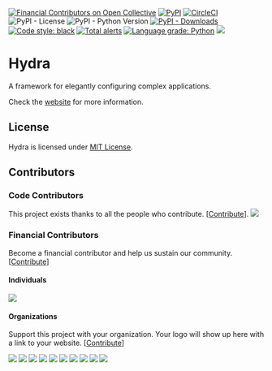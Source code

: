 [![Financial Contributors on Open Collective](https://opencollective.com/hydra/all/badge.svg?label=financial+contributors)](https://opencollective.com/hydra) [![PyPI](https://img.shields.io/pypi/v/hydra-core)](https://pypi.org/project/hydra-core/)
[![CircleCI](https://img.shields.io/circleci/build/github/facebookresearch/hydra?token=af199cd2deca9e70e53776f9ded96284b10687e9)](https://circleci.com/gh/facebookresearch/hydra)
![PyPI - License](https://img.shields.io/pypi/l/hydra-core)
![PyPI - Python Version](https://img.shields.io/pypi/pyversions/hydra-core)
[![PyPI - Downloads](https://img.shields.io/pypi/dm/hydra-core.svg)](https://pypistats.org/packages/hydra-core)
[![Code style: black](https://img.shields.io/badge/code%20style-black-000000.svg)](https://github.com/psf/black)
[![Total alerts](https://img.shields.io/lgtm/alerts/g/facebookresearch/hydra.svg?logo=lgtm&logoWidth=18)](https://lgtm.com/projects/g/facebookresearch/hydra/alerts/)
[![Language grade: Python](https://img.shields.io/lgtm/grade/python/g/facebookresearch/hydra.svg?logo=lgtm&logoWidth=18)](https://lgtm.com/projects/g/facebookresearch/hydra/context:python)
[![](https://img.shields.io/badge/zulip-join_chat-brightgreen.svg)](https://hydra-framework.zulipchat.com)

# Hydra
A framework for elegantly configuring complex applications.

Check the [website](https://hydra.cc/) for more information.

## License
Hydra is licensed under [MIT License](LICENSE).

## Contributors

### Code Contributors

This project exists thanks to all the people who contribute. [[Contribute](CONTRIBUTING.md)].
<a href="https://github.com/facebookresearch/hydra/graphs/contributors"><img src="https://opencollective.com/hydra/contributors.svg?width=890&button=false" /></a>

### Financial Contributors

Become a financial contributor and help us sustain our community. [[Contribute](https://opencollective.com/hydra/contribute)]

#### Individuals

<a href="https://opencollective.com/hydra"><img src="https://opencollective.com/hydra/individuals.svg?width=890"></a>

#### Organizations

Support this project with your organization. Your logo will show up here with a link to your website. [[Contribute](https://opencollective.com/hydra/contribute)]

<a href="https://opencollective.com/hydra/organization/0/website"><img src="https://opencollective.com/hydra/organization/0/avatar.svg"></a>
<a href="https://opencollective.com/hydra/organization/1/website"><img src="https://opencollective.com/hydra/organization/1/avatar.svg"></a>
<a href="https://opencollective.com/hydra/organization/2/website"><img src="https://opencollective.com/hydra/organization/2/avatar.svg"></a>
<a href="https://opencollective.com/hydra/organization/3/website"><img src="https://opencollective.com/hydra/organization/3/avatar.svg"></a>
<a href="https://opencollective.com/hydra/organization/4/website"><img src="https://opencollective.com/hydra/organization/4/avatar.svg"></a>
<a href="https://opencollective.com/hydra/organization/5/website"><img src="https://opencollective.com/hydra/organization/5/avatar.svg"></a>
<a href="https://opencollective.com/hydra/organization/6/website"><img src="https://opencollective.com/hydra/organization/6/avatar.svg"></a>
<a href="https://opencollective.com/hydra/organization/7/website"><img src="https://opencollective.com/hydra/organization/7/avatar.svg"></a>
<a href="https://opencollective.com/hydra/organization/8/website"><img src="https://opencollective.com/hydra/organization/8/avatar.svg"></a>
<a href="https://opencollective.com/hydra/organization/9/website"><img src="https://opencollective.com/hydra/organization/9/avatar.svg"></a>


